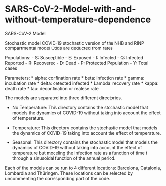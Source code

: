 # SARS-CoV-2-Model-with-and-without-temperature-dependence
SARS-CoV-2 Model 

Stochastic model COVID-19
stochastic version of the NHB and RINP compartmental model
Odds are deducted from rates

Populations:
     - S: Susceptible
     - E: Exposed
     - I: Infected
     - Q: Infected Reported
     - R: Recovered
     - D: Dead
     - P: Protected Population
     - Y: Total cases
	
Parameters:
      * alpha: confination rate
      * beta: infection rate
      * gamma: incubation rate
      * delta: detected infected
      * Lambda: recovery rate
      * kappa: death rate
      * tau: deconfination or realese rate 

The models are separated into three different directories.
  - No Temperature: This directory contains the stochastic model that models the dynamics of COVID-19 without taking into account the effect of temperature.

  - Temperature: This directory contains the stochastic model that models the dynamics of COVID-19 taking into account the effect of temperature.

  - Seasonal: This directory contains the stochastic model that models the dynamics of COVID-19 without taking into account the effect of temperature but modeling the infection rate as a function of time t through a sinusoidal function of the annual period.

Each of the models can be run to 4 different locations: Barcelona, Catalonia, Lombardia and Thüringen. These locations can be selected by uncommenting the corresponding part of the code.



